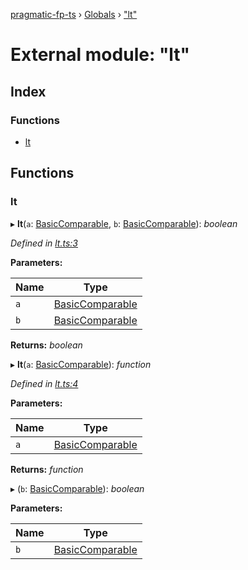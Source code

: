 [pragmatic-fp-ts](../README.md) › [Globals](../globals.md) › ["lt"](_lt_.md)

# External module: "lt"

## Index

### Functions

* [lt](_lt_.md#lt)

## Functions

###  lt

▸ **lt**(`a`: [BasicComparable](_types_.md#basiccomparable), `b`: [BasicComparable](_types_.md#basiccomparable)): *boolean*

*Defined in [lt.ts:3](https://github.com/hermann-p/pragmatic-fp-ts/blob/16cc592/src/lt.ts#L3)*

**Parameters:**

Name | Type |
------ | ------ |
`a` | [BasicComparable](_types_.md#basiccomparable) |
`b` | [BasicComparable](_types_.md#basiccomparable) |

**Returns:** *boolean*

▸ **lt**(`a`: [BasicComparable](_types_.md#basiccomparable)): *function*

*Defined in [lt.ts:4](https://github.com/hermann-p/pragmatic-fp-ts/blob/16cc592/src/lt.ts#L4)*

**Parameters:**

Name | Type |
------ | ------ |
`a` | [BasicComparable](_types_.md#basiccomparable) |

**Returns:** *function*

▸ (`b`: [BasicComparable](_types_.md#basiccomparable)): *boolean*

**Parameters:**

Name | Type |
------ | ------ |
`b` | [BasicComparable](_types_.md#basiccomparable) |

